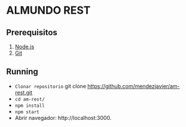 # ALMUNDO REST

## Prerequisitos

1. [Node.js](http://nodejs.org)
1. [Git](http://nodejs.org)
 
## Running
 - `Clonar repositorio` git clone https://github.com/mendezjavier/am-rest.git
- `cd am-rest/`
 - `npm install`
  - `npm start`
 - Abrir navegador: http://localhost:3000.
